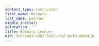 ```yaml
---
content_type: instructor
first_name: Barbara
last_name: Lechner
middle_initial: ''
salutation: ''
title: Barbara Lechner
uid: 3c856e63-9967-3c67-c7bf-0af91d0d4f1b
---
```

